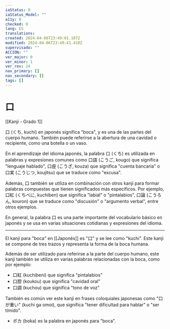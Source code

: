 ```yaml
---
iaStatus: 0
iaStatus_Model: ""
a11y: 0
checked: 0
lang: ES
translations: 
created: 2024-04-06T23:49:01.187Z
modified: 2024-04-06T23:49:41.410Z
supervisado: ""
ACCION: ""
ver_major: 0
ver_minor: 1
ver_rev: 24
nav_primary: []
nav_secondary: []
tags: []
---
```

# 口

[[Kanji - Grado 1]]

口 (くち, kuchi) en japonés significa "boca", y es una de las partes del cuerpo humano. También puede referirse a la abertura de una cavidad o recipiente, como una botella o un vaso. 

En el aprendizaje del idioma japonés, la palabra 口 (くち) es utilizada en palabras y expresiones comunes como 口語 (こうご, kougo) que significa "lenguaje hablado", 口座 (こうざ, kouza) que significa "cuenta bancaria" o 口実 (こうじつ, koujitsu) que se traduce como "excusa".

Además, 口 también se utiliza en combinación con otros kanji para formar palabras compuestas que tienen significados más específicos. Por ejemplo, 口紅 (くちべに, kuchiben) que significa "labial" o "pintalabios", 口論 (こうろん, kouron) que se traduce como "discusión" o "argumento verbal", entre otros ejemplos.

En general, la palabra 口 es una parte importante del vocabulario básico en japonés y se usa en varias situaciones cotidianas y expresiones del idioma.


---

El kanji para "boca" en [[Japonés]] es "口" y se lee como "kuchi". Este kanji se compone de tres trazos y representa la forma de la boca humana. 

Además de ser utilizado para referirse a la parte del cuerpo humano, este kanji también se utiliza en varias palabras relacionadas con la boca, como por ejemplo: 

- 口紅 (kuchibeni) que significa "pintalabios"
- 口腔 (koukou) que significa "cavidad oral"
- 口調 (kuchou) que significa "tono de voz"

También es común ver este kanji en frases coloquiales japonesas como "口が重い" (kuchi ga omoi), que significa "tener dificultad para hablar" o "ser tímido".

* ボカ (boka) es la palabra en japonés para "boca".
